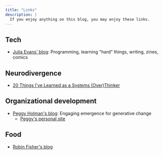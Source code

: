 ```yaml
---
title: "Links"
description: |
  If you enjoy anything on this blog, you may enjoy these links.
---
```



## Tech

* [Julia Evans' blog](https://jvns.ca/): Programming, learning "hard" things, writing,
  zines, comics


## Neurodivergence

* [20 Things I've Learned as a Systems (Over)Thinker](https://cutlefish.substack.com/p/20-things-ive-learned-as-a-systems)


## Organizational development

* [Peggy Holman's blog](https://peggyholman.medium.com/): Engaging emergence for
  generative change
    * [Peggy's personal site](https://peggyholman.com/)


## Food

* [Robin Fisher's blog](https://itsarobin.github.io/)
